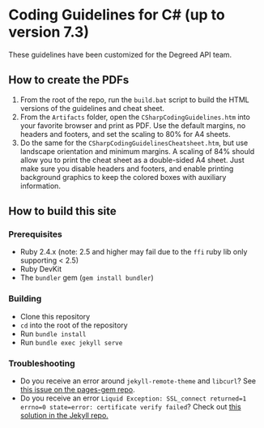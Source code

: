 Coding Guidelines for C# (up to version 7.3)
================

These guidelines have been customized for the Degreed API team.

## How to create the PDFs

1. From the root of the repo, run the `build.bat` script to build the HTML versions of the guidelines and cheat sheet.
2. From the `Artifacts` folder, open the `CSharpCodingGuidelines.htm` into your favorite browser and print as PDF. Use the default margins, no headers and footers, and set the scaling to 80% for A4 sheets.
3. Do the same for the `CSharpCodingGuidelinesCheatsheet.htm`, but use  landscape orientation and minimum margins. A scaling of 84% should allow you to print the cheat sheet as a double-sided A4 sheet. Just make sure you disable headers and footers, and  enable printing background graphics to keep the colored boxes with auxiliary information.

## How to build this site

### Prerequisites

* Ruby 2.4.x (note: 2.5 and higher may fail due to the `ffi` ruby lib only supporting < 2.5)
* Ruby DevKit
* The `bundler` gem (`gem install bundler`)

### Building

* Clone this repository
* `cd` into the root of the repository
* Run `bundle install`
* Run `bundle exec jekyll serve`

### Troubleshooting

* Do you receive an error around `jekyll-remote-theme` and `libcurl`? See [this issue on the pages-gem repo](https://github.com/github/pages-gem/issues/526).
* Do you receive an error `Liquid Exception: SSL_connect returned=1 errno=0 state=error: certificate verify failed`? Check out [this solution in the Jekyll repo.](https://github.com/jekyll/jekyll/issues/3985#issuecomment-294266874)